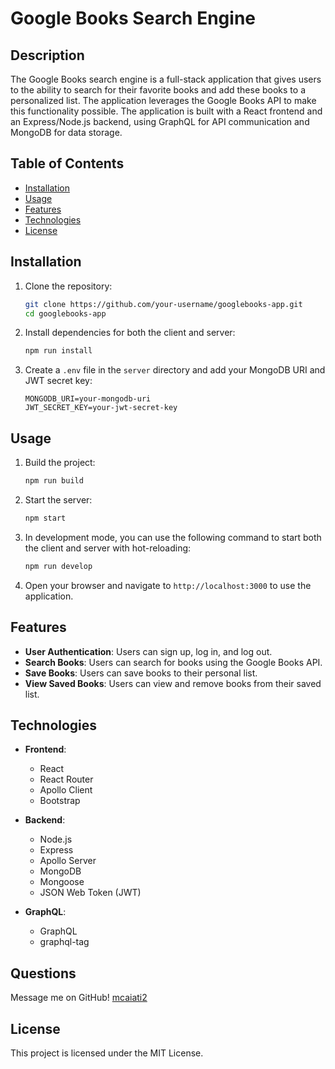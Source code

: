 # Google Books Search Engine

## Description

The Google Books search engine is a full-stack application that gives users to the ability to search for their favorite books and add these books to a personalized list. The application leverages the Google Books API to make this functionality possible. The application is built with a React frontend and an Express/Node.js backend, using GraphQL for API communication and MongoDB for data storage.

## Table of Contents

- [Installation](#installation)
- [Usage](#usage)
- [Features](#features)
- [Technologies](#technologies)
- [License](#license)

## Installation

1. Clone the repository:
    ```sh
    git clone https://github.com/your-username/googlebooks-app.git
    cd googlebooks-app
    ```

2. Install dependencies for both the client and server:
    ```sh
    npm run install
    ```

3. Create a `.env` file in the `server` directory and add your MongoDB URI and JWT secret key:
    ```env
    MONGODB_URI=your-mongodb-uri
    JWT_SECRET_KEY=your-jwt-secret-key
    ```

## Usage

1. Build the project:
    ```sh
    npm run build
    ```

2. Start the server:
    ```sh
    npm start
    ```

3. In development mode, you can use the following command to start both the client and server with hot-reloading:
    ```sh
    npm run develop
    ```

4. Open your browser and navigate to `http://localhost:3000` to use the application.

## Features

- **User Authentication**: Users can sign up, log in, and log out.
- **Search Books**: Users can search for books using the Google Books API.
- **Save Books**: Users can save books to their personal list.
- **View Saved Books**: Users can view and remove books from their saved list.

## Technologies

- **Frontend**:
  - React
  - React Router
  - Apollo Client
  - Bootstrap

- **Backend**:
  - Node.js
  - Express
  - Apollo Server
  - MongoDB
  - Mongoose
  - JSON Web Token (JWT)

- **GraphQL**:
  - GraphQL
  - graphql-tag

## Questions
Message me on GitHub! [mcaiati2](https://github.com/mcaiati2)

## License

This project is licensed under the MIT License.
